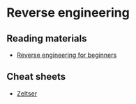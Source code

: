 # Reverse engineering

## Reading materials
- [Reverse engineering for beginners](https://beginners.re/RE4B-EN.pdf)

## Cheat sheets 
- [Zeltser](https://zeltser.com/reverse-engineering-malicious-code-tips/)
